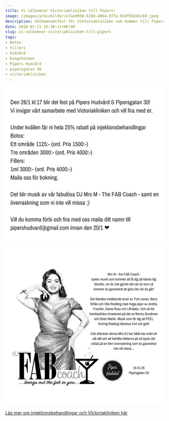 ```yaml
---
title: Vi välkomnar Victoriakliniken till Pipers!
image: /images/arkivbilder/e7aed950-619d-4054-977e-65df032d1c69.jpeg
description: Välkomnadsfest för Viktoriakliniken som kommer till Pipers!
date: 2018-01-11 15:38:11+00:00
slug: vi-valkomnar-victoriakliniken-till-pipers
tags:
- Botox
- fillers
- hudvård
- kungsholmen
- Pipers Hudvård
- pipersgatan 30
- victoriakliniken
---
```



![Datum och premisser](/images/arkivbilder/344f069a-c502-45f4-bd30-0dba74c816e5.png)
![Miss Diamond kör en show](/images/arkivbilder/80903343-1fa5-47d8-a88e-3e123ac319f8.jpeg)

[Läs mer om injektionsbehandlingar och Victoriakliniken här](https://www.victoriakliniken.com/behandlingar/injektionsbehandlingar/)


